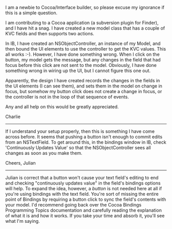 


I am a newbie to Cocoa/Interface builder, so please excuse my ignorance if this is a simple question.

I am contributing to a Cocoa application (a subversion plugin for Finder), and I have hit a snag.  I have created a new model class that has a couple of KVC fields and then supports two actions.

In IB, I have created an NSObjectController, an instance of my Model, and then bound the UI elements to use the controller to get the KVC values.  This all works :-).  However, I have done something wrong.  When I click on the button, my model gets the message, but any changes in the field that had focus before this click are not sent to the model. Obviously, I have done something wrong in wiring up the UI, but I cannot figure this one out.

Apparently, the design I have created records the changes in the fields in the UI elements (I can see them), and sets them in the model on change in focus, but somehow my button click does not create a change in focus, or the controller is not in the loop of that sequence of events.

Any and all help on this would be greatly appreciated.

Charlie

----
If I understand your setup properly, then this is something I have come across before. It seems that pushing a button isn't enough to commit edits from an NSTextField. To get around this, in the bindings window in IB, check 'Continuously Updates Value' so that the NSObjectController sees all changes as soon as you make them.

Cheers, Julian

 ----

Julian is correct that a button won't cause your text field's editing to end and checking "continuously updates value" in the field's bindings options will help. To expand the idea, however, a *button* is not needed here at all if you're using bindings with the text field. You're sort of missing the entire point of Bindings by requiring a button click to sync the field's contents with your model. I'd recommend going back over the Cocoa Bindings Programming Topics documentation and carefully reading the explanation of what it is and how it works. If you take your time and absorb it, you'll see what I'm saying.
